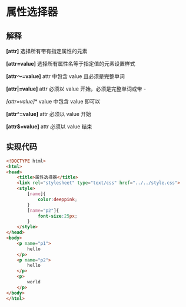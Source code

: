 # 属性选择器

## 解释

**[attr]** 选择所有带有指定属性的元素

**[attr=value]** 选择所有属性名等于指定值的元素设置样式

**[attr～=value]** attr 中包含 value 且必须是完整单词

**[attr|=value]** attr 必须以 value 开始，必须是完整单词或带 -

**[attr*=value]** value 中包含 value 即可以

**[attr^=value]** attr 必须以 value 开始

**[attr$=value]** attr 必须以 value 结束

## 实现代码
```html
<!DOCTYPE html>
<html>
<head>
	<title>属性选择器</title>
	<link rel="stylesheet" type="text/css" href="../../style.css">
	<style>
        [name]{
            color:deeppink;
        }
        [name="p2"]{
            font-size:25px;
        }
    </style>
</head>
<body>
	<p name="p1">
        hello
    </p>
    <p name="p2">
        hello
    </p>
    <p>
        world
    </p>
</body>
</html>
```
